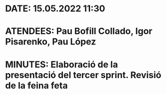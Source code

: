 # DATE: 15.05.2022 11:30

# ATENDEES: Pau Bofill Collado, Igor Pisarenko, Pau López

# MINUTES: Elaboració de la presentació del tercer sprint. Revisió de la feina feta
